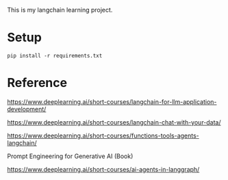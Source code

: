 This is my langchain learning project.

# Setup

```
pip install -r requirements.txt
```

# Reference
https://www.deeplearning.ai/short-courses/langchain-for-llm-application-development/

https://www.deeplearning.ai/short-courses/langchain-chat-with-your-data/

https://www.deeplearning.ai/short-courses/functions-tools-agents-langchain/

Prompt Engineering for Generative AI (Book)

https://www.deeplearning.ai/short-courses/ai-agents-in-langgraph/




